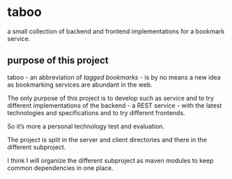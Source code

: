 # taboo
a small collection of backend and frontend implementations for a bookmark service.

## purpose of this project

taboo - an abbreviation of _tagged bookmarks_ - is by no means a new idea as bookmarking services are abundant in the web.

The only purpose of this project is to develop such as service and to try different implementations of the backend - a REST service - with the latest technologies and specifications and to try different frontends.

So it’s more a personal technology test and evaluation.

The project is split in the server and client directories and there in the different subproject. 

I think I will organize the different subproject as maven modules to keep common dependencies in one place.

